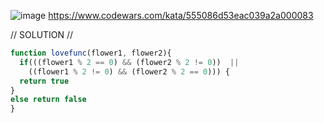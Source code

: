 ![image](https://github.com/user-attachments/assets/c71098ed-e397-4d76-8f55-c1230e0c2530)
 https://www.codewars.com/kata/555086d53eac039a2a000083

// SOLUTION //
```javascript
function lovefunc(flower1, flower2){
  if(((flower1 % 2 == 0) && (flower2 % 2 != 0))  || 
    ((flower1 % 2 != 0) && (flower2 % 2 == 0))) {
  return true    
}
else return false
}

```
